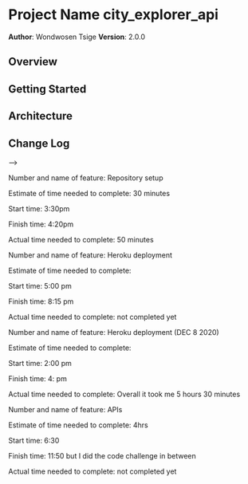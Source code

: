 # Project Name city_explorer_api

**Author**: Wondwosen Tsige
**Version**: 2.0.0

## Overview
<!-- Provide a high level overview of what this application is and why you are building it, beyond the fact that it's an assignment for this class. (i.e. What's your problem domain?) -->

## Getting Started
<!-- What are the steps that a user must take in order to build this app on their own machine and get it running? -->

## Architecture
<!-- Provide a detailed description of the application design. What technologies (languages, libraries, etc) you're using, and any other relevant design information. -->

## Change Log
<!-- Use this area to document the iterative changes made to your application as each feature is successfully implemented. Use time stamps. Here's an examples:

01-01-2001 4:59pm - Application now has a fully-functional express server, with a GET route for the location resource.

## Credits and Collaborations
<!-- Give credit (and a link) to other people or resources that helped you build this application. -->
-->

Number and name of feature: Repository setup

Estimate of time needed to complete: 30 minutes

Start time: 3:30pm

Finish time: 4:20pm

Actual time needed to complete: 50 minutes



Number and name of feature: Heroku deployment

Estimate of time needed to complete: 

Start time: 5:00 pm

Finish time: 8:15 pm

Actual time needed to complete: not completed yet


Number and name of feature: Heroku deployment (DEC 8 2020)

Estimate of time needed to complete: 

Start time: 2:00 pm

Finish time: 4: pm

Actual time needed to complete: Overall it took me 5 hours 30 minutes


Number and name of feature: APIs

Estimate of time needed to complete: 4hrs

Start time: 6:30

Finish time: 11:50 but I did the code challenge in between

Actual time needed to complete: not completed yet

